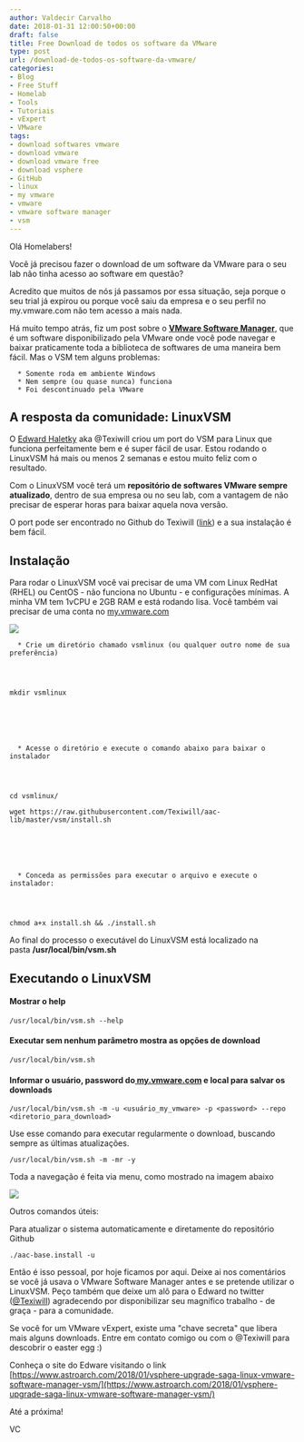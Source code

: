 ```yaml
---
author: Valdecir Carvalho
date: 2018-01-31 12:00:50+00:00
draft: false
title: Free Download de todos os software da VMware
type: post
url: /download-de-todos-os-software-da-vmware/
categories:
- Blog
- Free Stuff
- Homelab
- Tools
- Tutoriais
- vExpert
- VMware
tags:
- download softwares vmware
- download vmware
- download vmware free
- download vsphere
- GitHub
- linux
- my vmware
- vmware
- vmware software manager
- vsm
---
```


Olá Homelabers!

Você já precisou fazer o download de um software da VMware para o seu lab não tinha acesso ao software em questão?

Acredito que muitos de nós já passamos por essa situação, seja porque o seu trial já expirou ou porque você saiu da empresa e o seu perfil no my.vmware.com não tem acesso a mais nada.

Há muito tempo atrás, fiz um post sobre o **[VMware Software Manager](http://homelaber.com.br/vmware-software-manager/)**, que é um software disponibilizado pela VMware onde você pode navegar e baixar praticamente toda a biblioteca de softwares de uma maneira bem fácil. Mas o VSM tem alguns problemas:




      * Somente roda em ambiente Windows
      * Nem sempre (ou quase nunca) funciona
      * Foi descontinuado pela VMware




## A resposta da comunidade: LinuxVSM



O [Edward Haletky](https://www.astroarch.com/blog/) aka @Texiwill criou um port do VSM para Linux que funciona perfeitamente bem e é super fácil de usar. Estou rodando o LinuxVSM há mais ou menos 2 semanas e estou muito feliz com o resultado.

Com o LinuxVSM você terá um **repositório de softwares VMware sempre atualizado**, dentro de sua empresa ou no seu lab, com a vantagem de não precisar de esperar horas para baixar aquela nova versão.

O port pode ser encontrado no Github do Texiwill ([link](http://bit.ly/2GyLp94)) e a sua instalação é bem fácil.



## Instalação



Para rodar o LinuxVSM você vai precisar de uma VM com Linux RedHat (RHEL) ou CentOS - não funciona no Ubuntu - e configurações mínimas. A minha VM tem 1vCPU e 2GB RAM e está rodando lisa. Você também vai precisar de uma conta no [my.vmware.com](https://my.vmware.com)

![](/imagens/2018/01/linuxvsm-1-644x366.jpg)





      * Crie um diretório chamado vsmlinux (ou qualquer outro nome de sua preferência)



    
    mkdir vsmlinux






      * Acesse o diretório e execute o comando abaixo para baixar o instalador



    
    cd vsmlinux/
    
    wget https://raw.githubusercontent.com/Texiwill/aac-lib/master/vsm/install.sh






      * Conceda as permissões para executar o arquivo e execute o instalador:



    
    chmod a+x install.sh && ./install.sh



Ao final do processo o executável do LinuxVSM está localizado na pasta **/usr/local/bin/vsm.sh**



## Executando o LinuxVSM





#### Mostrar o help




    
    /usr/local/bin/vsm.sh --help





#### Executar sem nenhum parâmetro mostra as opções de download




    
    /usr/local/bin/vsm.sh





#### Informar o usuário, password do[ my.vmware.com](https://my.vmware.com/) e local para salvar os downloads




    
    /usr/local/bin/vsm.sh -m -u <usuário_my_vmware> -p <password> --repo <diretorio_para_download>



Use esse comando para executar regularmente o download, buscando sempre as últimas atualizações.


    
    /usr/local/bin/vsm.sh -m -mr -y



Toda a navegação é feita via menu, como mostrado na imagem abaixo

![](/imagens/2018/01/linuxvsm-2-644x448.jpg)


Outros comandos úteis:

Para atualizar o sistema automaticamente e diretamente do repositório Github


    
    ./aac-base.install -u



Então é isso pessoal, por hoje ficamos por aqui. Deixe ai nos comentários se você já usava o VMware Software Manager antes e se pretende utilizar o LinuxVSM. Peço também que deixe um alô para o Edward no twitter ([@Texiwill](https://twitter.com/texiwill)) agradecendo por disponibilizar seu magnífico trabalho - de graça - para a comunidade.

Se você for um VMware vExpert, existe uma "chave secreta" que libera mais alguns downloads. Entre em contato comigo ou com o @Texiwill para descobrir o easter egg :)

Conheça o site do Edware visitando o link [https://www.astroarch.com/2018/01/vsphere-upgrade-saga-linux-vmware-software-manager-vsm/](https://www.astroarch.com/2018/01/vsphere-upgrade-saga-linux-vmware-software-manager-vsm/)

Até a próxima!

VC
